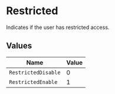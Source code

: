 # Restricted

Indicates if the user has restricted access.


## Values

| Name                | Value               |
| ------------------- | ------------------- |
| `RestrictedDisable` | 0                   |
| `RestrictedEnable`  | 1                   |